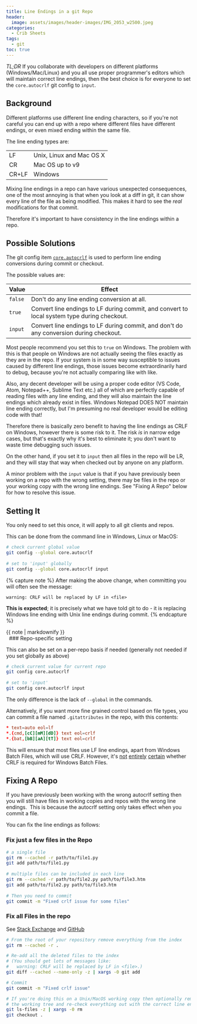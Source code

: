 ```yaml
---
title: Line Endings in a git Repo
header:
  image: assets/images/header-images/IMG_2053_w2500.jpeg
categories:
  - Crib Sheets
tags:
  - git
toc: true
---
```

_TL;DR_ If you collaborate with developers on different platforms (Windows/Mac/Linux) and you all use proper programmer's editors which will maintain correct line endings, then the best choice is for everyone to set the `core.autocrlf` git config to `input`.

## Background

Different platforms use different line ending characters, so if you're not careful you can end up with a repo where different files have different endings, or even mixed ending within the same file.

The line ending types are:
<table>
  <tr>
    <td>LF</td>
    <td>Unix, Linux and Mac OS X</td>
  </tr>
  
  <tr>
    <td>CR</td>
    <td>Mac OS up to v9</td>
  </tr>
  
  <tr>
    <td>CR+LF</td>
    <td>Windows</td>
  </tr>
</table>

Mixing line endings in a repo can have various unexpected consequences, one of the most annoying is that when you look at a diff in git, it can show every line of the file as being modified. This makes it hard to see the _real_ modifications for that commit.

Therefore it's important to have consistency in the line endings within a repo.


## Possible Solutions

The git config item [`core.autocrlf`](https://git-scm.com/book/en/v2/Customizing-Git-Git-Configuration#_core_autocrlf) is used to perform line ending conversions during commit or checkout.

The possible values are:

| Value  | Effect  |
| -----  | ------  |
| `false`  | Don't do any line ending conversion at all. |
| `true`   | Convert line endings to LF during commit, and convert to local system type during checkout. |
| `input`  | Convert line endings to LF during commit, and don't do any conversion during checkout. |

Most people recommend you set this to `true` on Windows.  The problem with this is that people on Windows are not actually seeing the files exactly as they are in the repo.  If your system is in some way susceptible to issues caused by different line endings, those issues become extraordinarily hard to debug, because you're not actually comparing like with like.

Also, any decent developer will be using a proper code editor (VS Code, Atom, Notepad++, Sublime Text etc.) all of which are perfectly capable of reading files with any line ending, and they will also maintain the line endings which already exist in files.  Windows Notepad DOES NOT maintain line ending correctly, but I'm presuming no real developer would be editing code with that!

Therefore there is basically zero benefit to having the line endings as CRLF on Windows, however there is some risk to it. The risk _is_ in narrow edge cases, but that's exactly why it's best to eliminate it; you don't want to waste time debugging such issues.

On the other hand, if you set it to `input` then all files in the repo will be LR, and they will stay that way when checked out by anyone on any platform.

A minor problem with the `input` value is that if you have previously been working on a repo with the wrong setting, there may be files in the repo or your working copy with the wrong line endings.  See "Fixing A Repo" below for how to resolve this issue.


## Setting It

You only need to set this once, it will apply to all git clients and repos.

This can be done from the command line in Windows, Linux or MacOS:

```bash
# check current global value
git config --global core.autocrlf
 
# set to 'input' globally
git config --global core.autocrlf input
```

{% capture note %}
After making the above change, when committing you will often see the message:

```
warning: CRLF will be replaced by LF in <file>
```

**This is expected**; it is precisely what we have told git to do - it is replacing Windows line ending with Unix line endings during commit.
{% endcapture %}

<div class="notice--warning">{{ note | markdownify }}</div>
 
### Repo-specific setting

This can also be set on a per-repo basis if needed (generally not needed if you set globally as above)

```bash
# check current value for current repo
git config core.autocrlf
 
# set to 'input'
git config core.autocrlf input
```

The only difference is the lack of `--global` in the commands.

Alternatively, if you want more fine grained control based on file types, you can commit a file named `.gitattributes` in the repo, with this contents:

```conf
* text=auto eol=lf
*.{cmd,[cC][mM][dD]} text eol=crlf
*.{bat,[bB][aA][tT]} text eol=crlf
```

This will ensure that most files use LF line endings, apart from Windows Batch Files, which will use CRLF. However, it's [not](https://serverfault.com/questions/429594/is-it-safe-to-write-batch-files-with-unix-line-endings/429598#429598) [entirely](https://stackoverflow.com/questions/38836068/lf-versus-crlf-line-endings-in-windows-batch-files) [certain](https://serverfault.com/questions/429594/is-it-safe-to-write-batch-files-with-unix-line-endings/795638#795638) whether CRLF is required for Windows Batch Files.


## Fixing A Repo

If you have previously been working with the wrong autocrlf setting then you will still have files in working copies and repos with the wrong line endings.  This is because the autocrlf setting only takes effect when you commit a file.

You can fix the line endings as follows:

### Fix just a few files in the Repo

```bash
# a single file
git rm --cached -r path/to/file1.py 
git add path/to/file1.py 
 
# multiple files can be included in each line
git rm --cached -r path/to/file2.py path/to/file3.htm
git add path/to/file2.py path/to/file3.htm
 
# Then you need to commit
git commit -m "Fixed crlf issue for some files"
```

### Fix all Files in the repo

See [Stack Exchange](https://stackoverflow.com/questions/1510798/trying-to-fix-line-endings-with-git-filter-branch-but-having-no-luck/1511273#1511273) and [GitHub](https://help.github.com/en/github/using-git/configuring-git-to-handle-line-endings#platform-all)

```bash
# From the root of your repository remove everything from the index
git rm --cached -r .

# Re-add all the deleted files to the index
# (You should get lots of messages like:
#   warning: CRLF will be replaced by LF in <file>.)
git diff --cached --name-only -z | xargs -0 git add

# Commit
git commit -m "Fixed crlf issue"

# If you're doing this on a Unix/MacOS working copy then optionally remove
# the working tree and re-check everything out with the correct line endings.
git ls-files -z | xargs -0 rm
git checkout .
```

